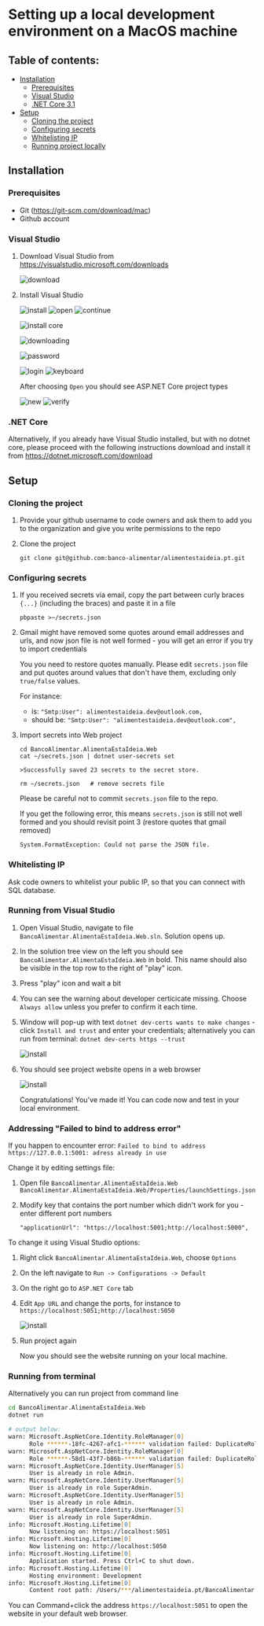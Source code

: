 # Setting up a local development environment on a MacOS machine

## Table of contents:
- [Installation](#installation)
    - [Prerequisites](#prerequisites)
    - [Visual Studio](#visual-studio)
    - [.NET Core 3.1](#.net-core)
- [Setup](#setup)
    - [Cloning the project](#cloning-the-project)
    - [Configuring secrets](#configuring-secrets)
    - [Whitelisting IP](#whitelisting-ip)
    - [Running project locally](#running-project-locally)

## Installation

### Prerequisites

- Git (<https://git-scm.com/download/mac>)
- Github account

### Visual Studio
1. Download Visual Studio from <https://visualstudio.microsoft.com/downloads>

    ![download](images/mac-001-download.png)

2. Install Visual Studio

    ![install](images/mac-002-install-screen.png)
    ![open](images/mac-003-open-warning.png)
    ![continue](images/mac-004-thank-you-continue.png)

    ![install core](images/mac-005-install-dotnet-core.png)

    ![downloading](images/mac-006-downloading.png)

    ![password](images/mac-007-password-provide.png)

    ![login](images/mac-008-connect-account.png)
    ![keyboard](images/mac-009-choose-keyboard-layout.png)

      After choosing `Open` you should see ASP.NET Core project types

    ![new](images/mac-010-new-project-screen.png)
    ![verify](images/mac-011-new-dotnet-core-present.png)

### .NET Core

Alternatively, if you already have Visual Studio installed, but with no dotnet core, please proceed with the following instructions download and install it from <https://dotnet.microsoft.com/download>

## Setup
### Cloning the project

1. Provide your github username to code owners and ask them to add you to the organization and give you write permissions to the repo

2. Clone the project

    ```
    git clone git@github.com:banco-alimentar/alimentestaideia.pt.git
    ```

### Configuring secrets

1. If you received secrets via email, copy the part between curly braces `{...}` (including the braces) and paste it in a file

    ```
    pbpaste >~/secrets.json
    ```


3. Gmail might have removed some quotes around email addresses and urls, and now json file is not well formed - you will get an error if you try to import credentials

    You you need to restore quotes manually. Please edit `secrets.json` file and put quotes around values that don't have them, excluding only `true/false` values.

    For instance:

    - is: `"Smtp:User": alimentestaideia.dev@outlook.com,`
    - should be: `"Smtp:User": "alimentestaideia.dev@outlook.com",`

3. Import secrets into Web project

    ```
    cd BancoAlimentar.AlimentaEstaIdeia.Web
    cat ~/secrets.json | dotnet user-secrets set

    >Successfully saved 23 secrets to the secret store.

    rm ~/secrets.json   # remove secrets file
    ```

    Please be careful not to commit `secrets.json` file to the repo.

    If you get the following error, this means `secrets.json` is still not well formed and you should revisit point 3 (restore quotes that gmail removed)

    ```
    System.FormatException: Could not parse the JSON file.
    ```

### Whitelisting IP

Ask code owners to whitelist your public IP, so that you can connect with SQL database.

### Running from Visual Studio

1. Open Visual Studio, navigate to file `BancoAlimentar.AlimentaEstaIdeia.Web.sln`. Solution opens up.
2. In the solution tree view on the left you should see `BancoAlimentar.AlimentaEstaIdeia.Web` in bold. This name should also be visible in the top row to the right of "play" icon.
3. Press "play" icon and wait a bit
4. You can see the warning about developer certicicate missing. Choose `Always allow` unless you prefer to confirm it each time.
5. Window will pop-up with text `dotnet dev-certs wants to make changes` - click `Install and trust` and enter your credentials; alternatively you can run from terminal: `dotnet dev-certs https --trust`

      ![install](images/mac-012-install-trust-https-certs.png)

6. You should see project website opens in a web browser

      ![install](images/mac-014-success.png)

    Congratulations! You've made it! You can code now and test in your local environment.


### Addressing "Failed to bind to address error"

If you happen to encounter error: `Failed to bind to address https://127.0.0.1:5001: adress already in use`

Change it by editing settings file:

1. Open file `BancoAlimentar.AlimentaEstaIdeia.Web BancoAlimentar.AlimentaEstaIdeia.Web/Properties/launchSettings.json`
2. Modify key that contains the port number which didn't work for you - enter different port numbers

    ```
    "applicationUrl": "https://localhost:5001;http://localhost:5000",
    ```

To change it using Visual Studio options:

1. Right click `BancoAlimentar.AlimentaEstaIdeia.Web`, choose `Options`
2. On the left navigate to `Run -> Configurations -> Default`
3. On the right go to `ASP.NET Core` tab
4. Edit `App URL` and change the ports, for instance to `https://localhost:5051;http://localhost:5050`

      ![install](images/mac-013-configure-ports.png)

5. Run project again

    Now you should see the website running on your local machine.

### Running from terminal

Alternatively you can run project from command line

```zsh
cd BancoAlimentar.AlimentaEstaIdeia.Web
dotnet run

# output below:
warn: Microsoft.AspNetCore.Identity.RoleManager[0]
      Role ******-18fc-4267-afc1-****** validation failed: DuplicateRoleName.
warn: Microsoft.AspNetCore.Identity.RoleManager[0]
      Role ******-58d1-43f7-b86b-****** validation failed: DuplicateRoleName.
warn: Microsoft.AspNetCore.Identity.UserManager[5]
      User is already in role Admin.
warn: Microsoft.AspNetCore.Identity.UserManager[5]
      User is already in role SuperAdmin.
warn: Microsoft.AspNetCore.Identity.UserManager[5]
      User is already in role Admin.
warn: Microsoft.AspNetCore.Identity.UserManager[5]
      User is already in role SuperAdmin.
info: Microsoft.Hosting.Lifetime[0]
      Now listening on: https://localhost:5051
info: Microsoft.Hosting.Lifetime[0]
      Now listening on: http://localhost:5050
info: Microsoft.Hosting.Lifetime[0]
      Application started. Press Ctrl+C to shut down.
info: Microsoft.Hosting.Lifetime[0]
      Hosting environment: Development
info: Microsoft.Hosting.Lifetime[0]
      Content root path: /Users/***/alimentestaideia.pt/BancoAlimentar.AlimentaEstaIdeia.Web
```

You can Command+click the address `https://localhost:5051` to open the website in your default web browser.
